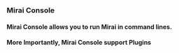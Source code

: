 ### Mirai Console
#### Mirai Console allows you to run Mirai in command lines.
#### More Importantly, Mirai Console support <b>Plugins</b>

